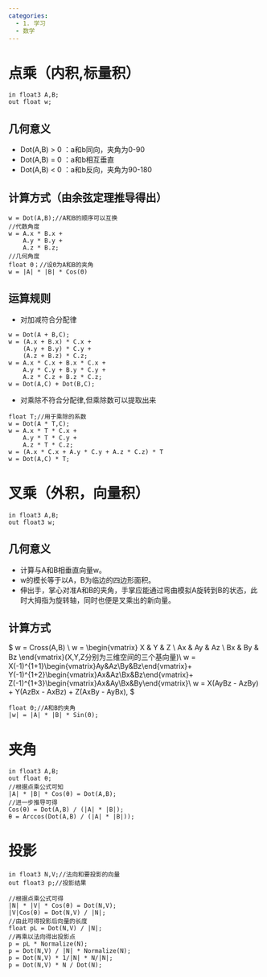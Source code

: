 ```yaml
---
categories:
  - 1. 学习
  - 数学
---
```

# 点乘（内积,标量积）
```
in float3 A,B;
out float w;
```
## 几何意义
- Dot(A,B) > 0 ：a和b同向，夹角为0-90
- Dot(A,B) = 0 ：a和b相互垂直
- Dot(A,B) < 0 ：a和b反向，夹角为90-180
## 计算方式（由余弦定理推导得出）
```
w = Dot(A,B);//A和B的顺序可以互换
//代数角度
w = A.x * B.x + 
    A.y * B.y + 
    A.z * B.z;
//几何角度
float Θ；//设Θ为A和B的夹角
w = |A| * |B| * Cos(Θ)
```
## 运算规则
- 对加减符合分配律
```
w = Dot(A + B,C);
w = (A.x + B.x) * C.x + 
    (A.y + B.y) * C.y +
    (A.z + B.z) * C.z;
w = A.x * C.x + B.x * C.x +
    A.y * C.y + B.y * C.y +
    A.z * C.z + B.z * C.z;
w = Dot(A,C) + Dot(B,C);
```
- 对乘除不符合分配律,但乘除数可以提取出来
```
float T;//用于乘除的系数
w = Dot(A * T,C);
w = A.x * T * C.x +
    A.y * T * C.y + 
    A.z * T * C.z;
w = (A.x * C.x + A.y * C.y + A.z * C.z) * T
w = Dot(A,C) * T;
```
# 叉乘（外积，向量积）
```
in float3 A,B;
out float3 w;
```
## 几何意义
- 计算与A和B相垂直向量w。
- w的模长等于以A，B为临边的四边形面积。
- 伸出手，掌心对准A和B的夹角，手掌应能通过弯曲模拟A旋转到B的状态，此时大拇指为旋转轴，同时也便是叉乘出的新向量。
## 计算方式
$
w = Cross(A,B) \\
w = \begin{vmatrix}
X & Y & Z \\
Ax & Ay & Az \\
Bx & By & Bz
\end{vmatrix}(X,Y,Z分别为三维空间的三个基向量)\\
w =
X(-1)^{1+1}\begin{vmatrix}Ay&Az\\By&Bz\end{vmatrix}+
Y(-1)^{1+2}\begin{vmatrix}Ax&Az\\Bx&Bz\end{vmatrix}+
Z(-1)^{1+3}\begin{vmatrix}Ax&Ay\\Bx&By\end{vmatrix}\\
w = X(AyBz - AzBy) + Y(AzBx - AxBz) + Z(AxBy - AyBx),
$
```
float Θ;//A和B的夹角
|w| = |A| * |B| * Sin(Θ);
```
# 夹角
```
in float3 A,B;
out float θ;
//根据点乘公式可知
|A| * |B| * Cos(θ) = Dot(A,B);
//进一步推导可得
Cos(θ) = Dot(A,B) / (|A| * |B|);
θ = Arccos(Dot(A,B) / (|A| * |B|));
```
# 投影
```
in float3 N,V;//法向和要投影的向量
out float3 p;//投影结果

//根据点乘公式可得
|N| * |V| * Cos(θ) = Dot(N,V);
|V|Cos(θ) = Dot(N,V) / |N|;
//由此可得投影后向量的长度
float pL = Dot(N,V) / |N|;
//再乘以法向得出投影点
p = pL * Normalize(N);
p = Dot(N,V) / |N| * Normalize(N);
p = Dot(N,V) * 1/|N| * N/|N|;
p = Dot(N,V) * N / Dot(N);
```